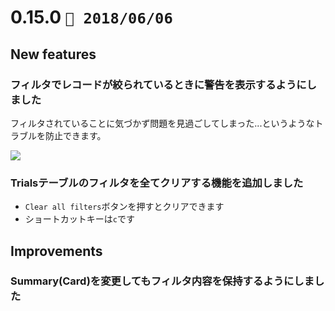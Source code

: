0.15.0   `📅 2018/06/06` 
===============================


## New features

### フィルタでレコードが絞られているときに警告を表示するようにしました

フィルタされていることに気づかず問題を見過ごしてしまった...というようなトラブルを防止できます。

![](https://dl.dropboxusercontent.com/s/q2xaenvbg4d2wun/0.15.0-1.gif)


### Trialsテーブルのフィルタを全てクリアする機能を追加しました

* `Clear all filters`ボタンを押すとクリアできます
* ショートカットキーは`c`です


## Improvements

### Summary(Card)を変更してもフィルタ内容を保持するようにしました

